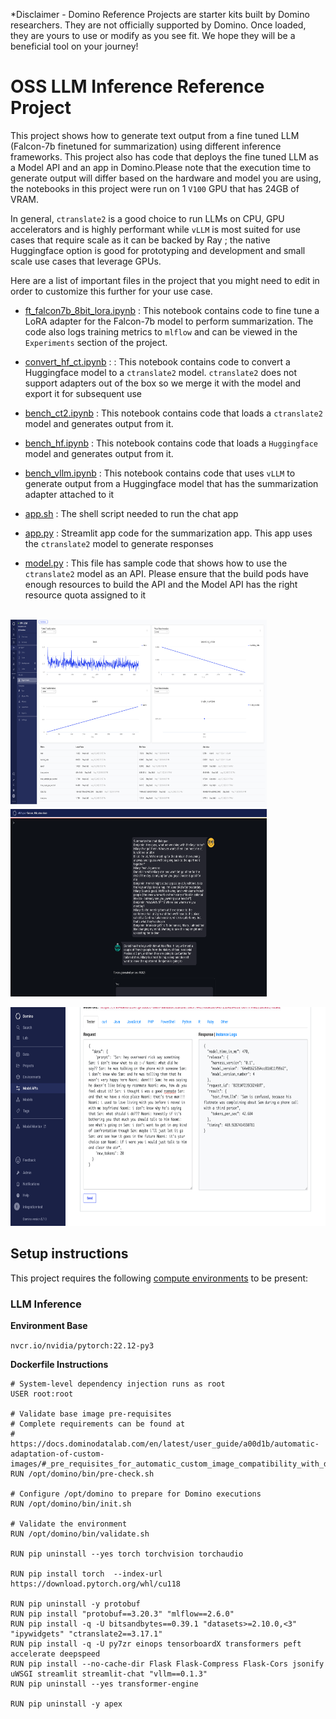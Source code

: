 *Disclaimer - Domino Reference Projects are starter kits built by Domino researchers. They are not officially supported by Domino. Once loaded, they are yours to use or modify as you see fit. We hope they will be a beneficial tool on your journey!

# OSS LLM Inference Reference Project
This project shows how to generate text output from a fine tuned LLM (Falcon-7b finetuned for summarization) using different inference frameworks. This project also has code that deploys the fine tuned LLM as a Model API and an app in Domino.Please note that the execution time to generate output will differ based on the hardware and model you are using, the notebooks in this project were run on 1 `V100` GPU that has 24GB of VRAM. 

In general, `ctranslate2` is a good choice to run LLMs on CPU, GPU accelerators and is highly performant while `vLLM` is most suited for use cases that require scale as it can be backed by Ray ; the native Huggingface option is good for prototyping and development and small scale use cases that leverage GPUs.  

Here are a list of important files in the project that you might need to edit in order to customize this further for your use case.

* [ft_falcon7b_8bit_lora.ipynb](ft_falcon7b_8bit_lora.ipynb) : This notebook contains code to fine tune a LoRA adapter for the Falcon-7b model to perform summarization. The code also logs training metrics to `mlflow` and can be viewed in the `Experiments` section of the project.

* [convert_hf_ct.ipynb](convert_hf_ct.ipynb) : : This notebook contains code to convert a Huggingface model to a `ctranslate2` model. `ctranslate2` does not support adapters out of the box so we merge it with the model and export it for subsequent use

* [bench_ct2.ipynb](bench_ct2.ipynb) : This notebook contains code that loads a `ctranslate2` model and generates output from it.
  
* [bench_hf.ipynb](bench_hf.ipynb) : This notebook contains code that loads a `Huggingface` model and generates output from it. 

* [bench_vllm.ipynb](bench_vllm.ipynb) :  This notebook contains code that uses `vLLM` to generate output from a Huggingface model that has the summarization adapter attached to it
  
* [app.sh](app.sh) : The shell script needed to run the chat app

* [app.py](app.py) : Streamlit app code for the summarization app. This app uses the `ctranslate2` model to generate responses

* [model.py](model.py) : This file has sample code that shows how to use the `ctranslate2` model as an API. Please ensure that the build pods have enough resources to build the API and the Model API has the right resource quota assigned to it
\
&nbsp;


 <p float="left">
  <img src="mlflow.png" width="410" height="300" /> 
   <img src="summarization_app.png" width="410" height="300" />
</p>

 <p float="left">
  <img src="model_api.png" width = 860 height="350"  />
</p>



## Setup instructions

This project requires the following [compute environments](https://docs.dominodatalab.com/en/latest/user_guide/f51038/environments/) to be present:

### LLM Inference
**Environment Base** 

`nvcr.io/nvidia/pytorch:22.12-py3`

**Dockerfile Instructions**

```
# System-level dependency injection runs as root
USER root:root

# Validate base image pre-requisites
# Complete requirements can be found at
# https://docs.dominodatalab.com/en/latest/user_guide/a00d1b/automatic-adaptation-of-custom-images/#_pre_requisites_for_automatic_custom_image_compatibility_with_domino
RUN /opt/domino/bin/pre-check.sh

# Configure /opt/domino to prepare for Domino executions
RUN /opt/domino/bin/init.sh

# Validate the environment
RUN /opt/domino/bin/validate.sh

RUN pip uninstall --yes torch torchvision torchaudio

RUN pip install torch  --index-url https://download.pytorch.org/whl/cu118

RUN pip uninstall -y protobuf
RUN pip install "protobuf==3.20.3" "mlflow==2.6.0"
RUN pip install -q -U bitsandbytes==0.39.1 "datasets>=2.10.0,<3" "ipywidgets" "ctranslate2==3.17.1"
RUN pip install -q -U py7zr einops tensorboardX transformers peft accelerate deepspeed
RUN pip install --no-cache-dir Flask Flask-Compress Flask-Cors jsonify uWSGI streamlit streamlit-chat "vllm==0.1.3"
RUN pip uninstall --yes transformer-engine

RUN pip uninstall -y apex
```
